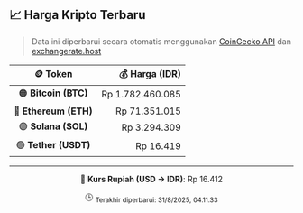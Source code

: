 

<!-- HARGA_KRIPTO -->
## 📈 Harga Kripto Terbaru

> Data ini diperbarui secara otomatis menggunakan [CoinGecko API](https://www.coingecko.com/) dan [exchangerate.host](https://exchangerate.host/)

<div align="center">

| 🪙 Token | 💰 Harga (IDR) |
|:------:|---------------:|
| 🟠 **Bitcoin (BTC)**   | Rp 1.782.460.085 |
| 🔵 **Ethereum (ETH)**  | Rp 71.351.015 |
| 🟣 **Solana (SOL)**    | Rp 3.294.309 |
| 🟢 **Tether (USDT)**   | Rp 16.419 |

---

💱 **Kurs Rupiah (USD → IDR)**: Rp 16.412

🕒 <sub>Terakhir diperbarui: 31/8/2025, 04.11.33</sub>

</div>
<!-- /HARGA_KRIPTO -->